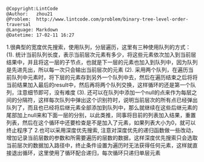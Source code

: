 ```
@Copyright:LintCode
@Author:   zhou21
@Problem:  http://www.lintcode.com/problem/binary-tree-level-order-traversal
@Language: Markdown
@Datetime: 17-02-11 16:27
```

1.很典型的宽度优先搜索，使用队列，分层遍历，这里有三种使用队列的方式：
(1). 统计当前队列长度，表示当前层次元素有多少，将这些元素依次加入到当前层结果中，并且将这一层的子节点，也就是下一层的元素也加入到队列中，因为队列是先进先出，所以每一次只会输出当前层次的元素
(2). 采用两个队列，在遍历当前队列中元素时，将下层的元素存到另外一个队列中去，然后在遍历结束之后将将当前结果加入最后的result中，然后再将两个队列交换，这样循环的还是第一个队列，注意细节即可，没有难度
(3).  还可以在队列中添加一个null的点来作为每层之间的分隔符，这样每次队列中弹出这个识别符时，说明当前层次的所有点已经弹出队列了，而且也已经将后继元素全部添加到队列中，那么就继续在这些后继元素的尾部加上null来和下面一层的分别，以此类推，同事将目前的列表加入结果，重置列表，然后在这个循环中还要检查是不是加入了元素，如果列表大小为0，就可以终止程序了
2.也可以采用深度优先搜索, 注意对深度优先的递归函数做一些改动，增加记录当前层数的参数和所需要遍历的层数的数据，这样深度优先搜索只会选取当前层次的数据加入路径中，终止条件设置为遍历时无法获得任何元素，这样就直接退出循环，这里使用了循环配合递归，每次循环只递归单层元素